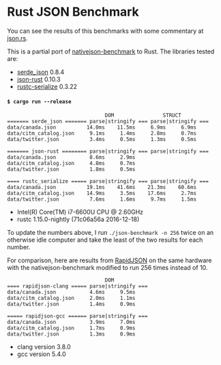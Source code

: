 # Rust JSON Benchmark

You can see the results of this benchmarks with some commentary at [json.rs](http://json.rs).

This is a partial port of
[nativejson-benchmark](https://github.com/miloyip/nativejson-benchmark)
to Rust. The libraries tested are:

- [serde\_json](https://github.com/serde-rs/json) 0.8.4
- [json-rust](https://github.com/maciejhirsz/json-rust) 0.10.3
- [rustc-serialize](https://github.com/rust-lang-nursery/rustc-serialize) 0.3.22

#### `$ cargo run --release`

```
                                DOM                STRUCT
======= serde_json ======= parse|stringify === parse|stringify ===
data/canada.json          14.0ms    11.5ms     6.9ms     6.9ms
data/citm_catalog.json     9.1ms     1.4ms     2.8ms     0.7ms
data/twitter.json          3.4ms     0.5ms     1.3ms     0.5ms

======= json-rust ======== parse|stringify === parse|stringify ===
data/canada.json           8.6ms     2.9ms
data/citm_catalog.json     4.8ms     0.7ms
data/twitter.json          1.8ms     0.5ms

==== rustc_serialize ===== parse|stringify === parse|stringify ===
data/canada.json          19.1ms    41.6ms    21.3ms    60.6ms
data/citm_catalog.json    14.9ms     3.5ms    17.6ms     2.7ms
data/twitter.json          7.6ms     1.6ms     9.7ms     1.5ms
```

- Intel(R) Core(TM) i7-6600U CPU @ 2.60GHz
- rustc 1.15.0-nightly (71c06a56a 2016-12-18)

To update the numbers above, I run `./json-benchmark -n 256` twice on an
otherwise idle computer and take the least of the two results for each number.

For comparison, here are results from
[RapidJSON](https://github.com/miloyip/rapidjson) on the same hardware with the
nativejson-benchmark modified to run 256 times instead of 10.

```
                                DOM
==== rapidjson-clang ===== parse|stringify ===
data/canada.json           4.6ms     9.5ms
data/citm_catalog.json     2.0ms     1.1ms
data/twitter.json          1.4ms     0.9ms

===== rapidjson-gcc ====== parse|stringify ===
data/canada.json           3.9ms     7.0ms
data/citm_catalog.json     1.7ms     0.9ms
data/twitter.json          1.3ms     0.9ms
```

- clang version 3.8.0
- gcc version 5.4.0
